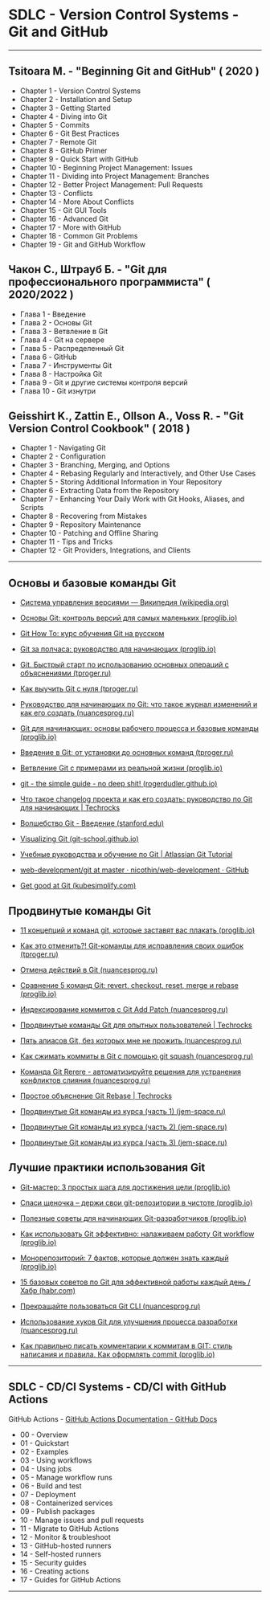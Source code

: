 # SDLC - Version Control Systems - Git and GitHub

---

## Tsitoara M. - "Beginning Git and GitHub" ( 2020 )

* Chapter 1 - Version Control Systems
* Chapter 2 - Installation and Setup
* Chapter 3 - Getting Started
* Chapter 4 - Diving into Git
* Chapter 5 - Commits
* Chapter 6 - Git Best Practices
* Chapter 7 - Remote Git
* Chapter 8 - GitHub Primer
* Chapter 9 - Quick Start with GitHub
* Chapter 10 - Beginning Project Management: Issues
* Chapter 11 - Dividing into Project Management: Branches
* Chapter 12 - Better Project Management: Pull Requests
* Chapter 13 - Conflicts
* Chapter 14 - More About Conflicts
* Chapter 15 - Git GUI Tools
* Chapter 16 - Advanced Git
* Chapter 17 - More with GitHub
* Chapter 18 - Common Git Problems
* Chapter 19 - Git and GitHub Workflow

## Чакон С., Штрауб Б. - "Git для профессионального программиста" ( 2020/2022 )

* Глава 1 - Введение
* Глава 2 - Основы Git
* Глава 3 - Ветвление в Git
* Глава 4 - Git на сервере
* Глава 5 - Распределенный Git
* Глава 6 - GitHub
* Глава 7 - Инструменты Git
* Глава 8 - Настройка Git
* Глава 9 - Git и другие системы контроля версий
* Глава 10 - Git изнутри

## Geisshirt K., Zattin E., Ollson A., Voss R. - "Git Version Control Cookbook" ( 2018 )

* Chapter 1 - Navigating Git
* Chapter 2 - Configuration
* Chapter 3 - Branching, Merging, and Options
* Chapter 4 - Rebasing Regularly and Interactively, and Other Use Cases
* Chapter 5 - Storing Additional Information in Your Repository
* Chapter 6 - Extracting Data from the Repository
* Chapter 7 - Enhancing Your Daily Work with Git Hooks, Aliases, and Scripts
* Chapter 8 - Recovering from Mistakes
* Chapter 9 - Repository Maintenance
* Chapter 10 - Patching and Offline Sharing
* Chapter 11 - Tips and Tricks
* Chapter 12 - Git Providers, Integrations, and Clients

---

## Основы и базовые команды Git

* [Система управления версиями — Википедия (wikipedia.org)](https://ru.wikipedia.org/wiki/%D0%A1%D0%B8%D1%81%D1%82%D0%B5%D0%BC%D0%B0_%D1%83%D0%BF%D1%80%D0%B0%D0%B2%D0%BB%D0%B5%D0%BD%D0%B8%D1%8F_%D0%B2%D0%B5%D1%80%D1%81%D0%B8%D1%8F%D0%BC%D0%B8)

* [Основы Git: контроль версий для самых маленьких (proglib.io)](https://proglib.io/p/git-starting)

* [Git How To: курс обучения Git на русском](https://githowto.com/ru)

* [Git за полчаса: руководство для начинающих (proglib.io)](https://proglib.io/p/git-for-half-an-hour)

* [Git. Быстрый старт по использованию основных операций с объяснениями (tproger.ru)](https://tproger.ru/translations/git-quick-start/)

* [Как выучить Git с нуля (tproger.ru)](https://tproger.ru/curriculum/git-guide/)

* [Руководство для начинающих по Git: что такое журнал изменений и как его создать (nuancesprog.ru)](https://nuancesprog.ru/p/7953/)

* [Git для начинающих: основы рабочего процесса и базовые команды (proglib.io)](https://proglib.io/p/git-base)

* [Введение в Git: от установки до основных команд (tproger.ru)](https://tproger.ru/translations/beginner-git-cheatsheet/)

* [Ветвление Git с примерами из реальной жизни (proglib.io)](https://proglib.io/p/vetvlenie-git-s-primerami-iz-realnoy-zhizni-2020-01-25)

* [git - the simple guide - no deep shit! (rogerdudler.github.io)](http://rogerdudler.github.io/git-guide/index.ru.html)

* [Что такое changelog проекта и как его создать: руководство по Git для начинающих | Techrocks](https://techrocks.ru/2020/04/01/how-to-generate-a-changelog/)

* [Волшебство Git - Введение (stanford.edu)](http://www-cs-students.stanford.edu/~blynn/gitmagic/intl/ru/)

* [Visualizing Git (git-school.github.io)](http://git-school.github.io/visualizing-git/)

* [Учебные руководства и обучение по Git | Atlassian Git Tutorial](https://www.atlassian.com/ru/git/tutorials)

* [web-development/git at master · nicothin/web-development · GitHub](https://github.com/nicothin/web-development/tree/master/git)

* [Get good at Git (kubesimplify.com)](https://blog.kubesimplify.com/get-good-at-git)

## Продвинутые команды Git

* [11 концепций и команд git, которые заставят вас плакать (proglib.io)](https://proglib.io/p/painful-git)

* [Как это отменить?! Git-команды для исправления своих ошибок (tproger.ru)](https://tproger.ru/translations/problems-with-git/)

* [Отмена действий в Git (nuancesprog.ru)](https://nuancesprog.ru/p/7659/)

* [Сравнение 5 команд Git: revert, checkout, reset, merge и rebase (proglib.io)](https://proglib.io/p/sravnenie-5-komand-git-revert-checkout-reset-merge-i-rebase-2020-05-25)

* [Индексирование коммитов с Git Add Patch (nuancesprog.ru)](https://nuancesprog.ru/p/7502/)

* [Продвинутые команды Git для опытных пользователей | Techrocks](https://techrocks.ru/2020/06/30/git-concepts-for-advanced-users/)

* [Пять алиасов Git, без которых мне не прожить (nuancesprog.ru)](https://nuancesprog.ru/p/8922/)

* [Как сжимать коммиты в Git с помощью git squash (nuancesprog.ru)](https://nuancesprog.ru/p/9349/)

* [Команда Git Rerere - автоматизируйте решения для устранения конфликтов слияния (nuancesprog.ru)](https://nuancesprog.ru/p/6880/)

* [Простое объяснение Git Rebase | Techrocks](https://techrocks.ru/2020/01/04/git-rebase-simple-explanation/)

* [Продвинутые Git команды из курса (часть 1) (jem-space.ru)](https://jem-space.ru/prodvinutyi-kurs-po-git-chast-1/)

* [Продвинутые Git команды из курса (часть 2) (jem-space.ru)](https://jem-space.ru/zapiski-po-ghitu-2/)

* [Продвинутые Git команды из курса (часть 3) (jem-space.ru)](https://jem-space.ru/git-advanced-3/)

## Лучшие практики использования Git

* [Git-мастер: 3 простых шага для достижения цели (proglib.io)](https://proglib.io/p/git-master)

* [Спаси щеночка – держи свои git-репозитории в чистоте (proglib.io)](https://proglib.io/p/clean-git-repo)

* [Полезные советы для начинающих Git-разработчиков (proglib.io)](https://proglib.io/p/git-for-beginner)

* [Как использовать Git эффективно: налаживаем работу Git workflow (proglib.io)](https://proglib.io/p/effective-git-workflow)

* [Монорепозиторий: 7 фактов, которые должен знать каждый (proglib.io)](https://proglib.io/p/monorepo)

* [15 базовых советов по Git для эффективной работы каждый день / Хабр (habr.com)](https://habr.com/ru/companies/manychat/articles/511946/)

* [Прекращайте пользоваться Git CLI (nuancesprog.ru)](https://nuancesprog.ru/p/8760/)

* [Использование хуков Git для улучшения процесса разработки (nuancesprog.ru)](https://nuancesprog.ru/p/8627/)

* [Как правильно писать комментарии к коммитам в GIT: стиль написания и правила. Как оформлять commit (proglib.io)](https://proglib.io/p/kak-pravilno-pisat-soobshcheniya-kommitov-v-git-chtoby-vsem-bylo-horosho-2022-08-11)

---

## SDLC - CD/CI Systems - CD/CI with GitHub Actions

GitHub Actions - [GitHub Actions Documentation - GitHub Docs](https://docs.github.com/en/actions)

* 00 - Overview
* 01 - Quickstart
* 02 - Examples
* 03 - Using workflows
* 04 - Using jobs
* 05 - Manage workflow runs
* 06 - Build and test
* 07 - Deployment
* 08 - Containerized services
* 09 - Publish packages
* 10 - Manage issues and pull requests
* 11 - Migrate to GitHub Actions
* 12 - Monitor & troubleshoot
* 13 - GitHub-hosted runners
* 14 - Self-hosted runners
* 15 - Security guides
* 16 - Creating actions
* 17 - Guides for GitHub Actions

---
